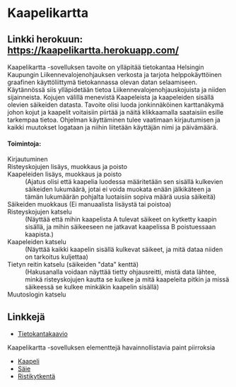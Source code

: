 # Kaapelikartta

## Linkki herokuun: https://kaapelikartta.herokuapp.com/

Kaapelikartta -sovelluksen tavoite on ylläpitää tietokantaa Helsingin Kaupungin
Liikennevalojenohjauksen verkosta ja tarjota helppokäyttöinen graafinen
käyttöliittymä tietokannassa olevan datan selaamiseen.
Käytännössä siis ylläpidetään tietoa Liikennevalojenohjauskojuista ja niiden sijainneista.
Kojujen välillä menevistä Kaapeleista ja kaapeleiden sisällä olevien säikeiden datasta.
Tavoite olisi luoda jonkinnäköinen karttanäkymä johon kojut ja kaapelit voitaisiin piirtää
ja näitä klikkaamalla saataisiin esille tarkempaa tietoa.
Ohjelman käyttäminen tulee vaatimaan kirjautumisen ja kaikki muutokset logataan ja niihin
liitetään käyttäjän nimi ja päivämäärä.
	
#### Toimintoja:
<dl>
	<dt>Kirjautuminen</dt>
	<dt>Risteyskojujen lisäys, muokkaus ja poisto</dt>
	<dt>Kaapeleiden lisäys, muokkaus ja poisto</dt>
		<dd>(Ajatus olisi että kaapelia luodessa määritetään sen sisällä kulkevien
		säikeiden lukumäärä, jotai ei voida muokata enään jälkikäteen ja tämän
		lukumäärän pohjalta luotaisiin sopiva määrä uusia säikeitä)</dd>
	<dt>Säikeiden muokkaus (Ei manuaalista lisäystä tai poistoa)</dt>
	<dt>Risteyskojujen katselu</dt>
		<dd>(Näyttää että mihin kaapelista A tulevat säikeet on kytketty kaapin sisällä,
		ja mihin säikeeseen ne jatkavat kaapelissa B poistuessaan kaapista.)</dd>
	<dt>Kaapeleiden katselu</dt>
		<dd>(Näyttää kaikki kaapelin sisällä kulkevat säikeet, ja mitä dataa niiden on tarkoitus
		kuljettaa)</dd>
	<dt>Tietyn reitin katselu (säikeiden "data" kenttä)</dt>
		<dd>(Hakusanalla voidaan näyttää tietty ohjausreitti, mistä data lähtee, minkä risteyskojujen
		kautta se kulkee ja mitä kaapeleita pitkin ja missä säikeessä se kulkee minkäkin kaapelin
			sisällä)</dd>
	<dt>Muutoslogin katselu</dt>
</dl>
	
## Linkkejä

* [Tietokantakaavio](https://raw.githubusercontent.com/KalliMiika/Kaapelikartta/master/Dokumentaatio/Tietokantakaavio.jpg)
<dl>
	<dt>Kaapelikartta -sovelluksen elementtejä havainnollistavia paint piirroksia</dt>
</dl>

 * [Kaapeli](https://raw.githubusercontent.com/KalliMiika/Kaapelikartta/master/Dokumentaatio/Kaapeli.png)
 * [Säie](https://raw.githubusercontent.com/KalliMiika/Kaapelikartta/master/Dokumentaatio/S%C3%A4ie.png)
 * [Ristikytkentä](https://raw.githubusercontent.com/KalliMiika/Kaapelikartta/master/Dokumentaatio/Ristikytkent%C3%A4.png)
